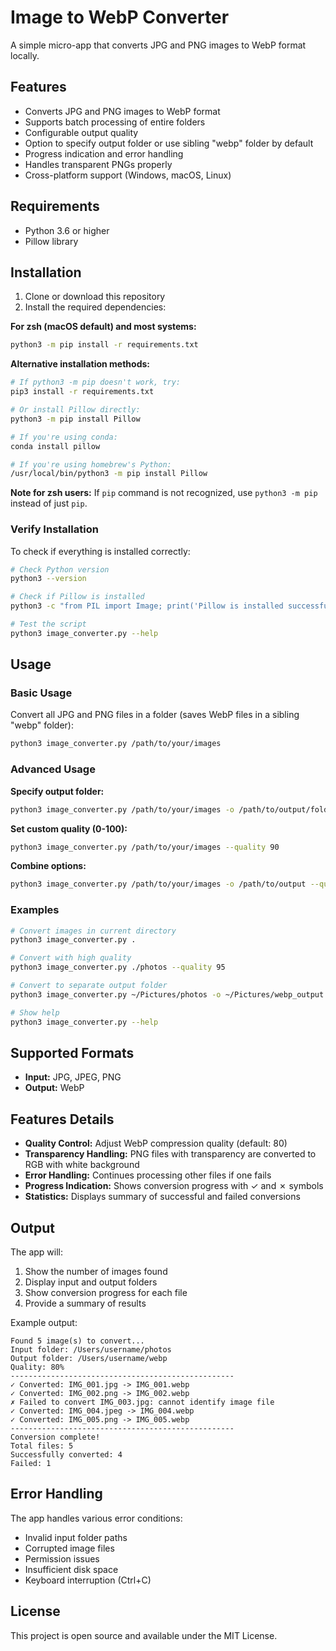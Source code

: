 # Image to WebP Converter

A simple micro-app that converts JPG and PNG images to WebP format locally.

## Features

- Converts JPG and PNG images to WebP format
- Supports batch processing of entire folders
- Configurable output quality
- Option to specify output folder or use sibling "webp" folder by default
- Progress indication and error handling
- Handles transparent PNGs properly
- Cross-platform support (Windows, macOS, Linux)

## Requirements

- Python 3.6 or higher
- Pillow library

## Installation

1. Clone or download this repository
2. Install the required dependencies:

**For zsh (macOS default) and most systems:**
```zsh
python3 -m pip install -r requirements.txt
```

**Alternative installation methods:**
```zsh
# If python3 -m pip doesn't work, try:
pip3 install -r requirements.txt

# Or install Pillow directly:
python3 -m pip install Pillow

# If you're using conda:
conda install pillow

# If you're using homebrew's Python:
/usr/local/bin/python3 -m pip install Pillow
```

**Note for zsh users:** If `pip` command is not recognized, use `python3 -m pip` instead of just `pip`.

### Verify Installation

To check if everything is installed correctly:

```zsh
# Check Python version
python3 --version

# Check if Pillow is installed
python3 -c "from PIL import Image; print('Pillow is installed successfully')"

# Test the script
python3 image_converter.py --help
```

## Usage

### Basic Usage

Convert all JPG and PNG files in a folder (saves WebP files in a sibling "webp" folder):

```zsh
python3 image_converter.py /path/to/your/images
```

### Advanced Usage

**Specify output folder:**
```zsh
python3 image_converter.py /path/to/your/images -o /path/to/output/folder
```

**Set custom quality (0-100):**
```zsh
python3 image_converter.py /path/to/your/images --quality 90
```

**Combine options:**
```zsh
python3 image_converter.py /path/to/your/images -o /path/to/output --quality 75
```

### Examples

```zsh
# Convert images in current directory
python3 image_converter.py .

# Convert with high quality
python3 image_converter.py ./photos --quality 95

# Convert to separate output folder
python3 image_converter.py ~/Pictures/photos -o ~/Pictures/webp_output

# Show help
python3 image_converter.py --help
```

## Supported Formats

- **Input:** JPG, JPEG, PNG
- **Output:** WebP

## Features Details

- **Quality Control:** Adjust WebP compression quality (default: 80)
- **Transparency Handling:** PNG files with transparency are converted to RGB with white background
- **Error Handling:** Continues processing other files if one fails
- **Progress Indication:** Shows conversion progress with ✓ and ✗ symbols
- **Statistics:** Displays summary of successful and failed conversions

## Output

The app will:
1. Show the number of images found
2. Display input and output folders
3. Show conversion progress for each file
4. Provide a summary of results

Example output:
```
Found 5 image(s) to convert...
Input folder: /Users/username/photos
Output folder: /Users/username/webp
Quality: 80%
--------------------------------------------------
✓ Converted: IMG_001.jpg -> IMG_001.webp
✓ Converted: IMG_002.png -> IMG_002.webp
✗ Failed to convert IMG_003.jpg: cannot identify image file
✓ Converted: IMG_004.jpeg -> IMG_004.webp
✓ Converted: IMG_005.png -> IMG_005.webp
--------------------------------------------------
Conversion complete!
Total files: 5
Successfully converted: 4
Failed: 1
```

## Error Handling

The app handles various error conditions:
- Invalid input folder paths
- Corrupted image files
- Permission issues
- Insufficient disk space
- Keyboard interruption (Ctrl+C)

## License

This project is open source and available under the MIT License. 
